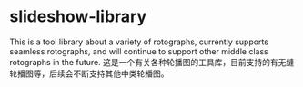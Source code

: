 # slideshow-library
This is a tool library about a variety of rotographs, currently supports seamless rotographs, and will continue to support other middle class rotographs in the future. 这是一个有关各种轮播图的工具库，目前支持的有无缝轮播图等，后续会不断支持其他中类轮播图。
